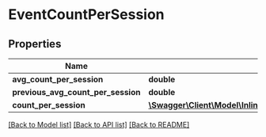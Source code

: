 # EventCountPerSession

## Properties
Name | Type | Description | Notes
------------ | ------------- | ------------- | -------------
**avg_count_per_session** | **double** |  | [optional] 
**previous_avg_count_per_session** | **double** |  | [optional] 
**count_per_session** | [**\Swagger\Client\Model\InlineResponse20090CountPerSession[]**](InlineResponse20090CountPerSession.md) |  | [optional] 

[[Back to Model list]](../README.md#documentation-for-models) [[Back to API list]](../README.md#documentation-for-api-endpoints) [[Back to README]](../README.md)



